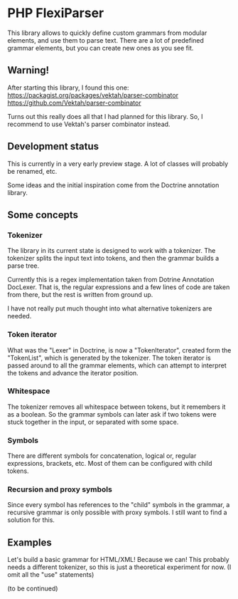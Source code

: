 # PHP FlexiParser

This library allows to quickly define custom grammars from modular elements, and use them to parse text.
There are a lot of predefined grammar elements, but you can create new ones as you see fit.


## Warning!

After starting this library, I found this one:  
https://packagist.org/packages/vektah/parser-combinator  
https://github.com/Vektah/parser-combinator

Turns out this really does all that I had planned for this library.
So, I recommend to use Vektah's parser combinator instead.


## Development status

This is currently in a very early preview stage. A lot of classes will probably be renamed, etc.

Some ideas and the initial inspiration come from the Doctrine annotation library.


## Some concepts

### Tokenizer
The library in its current state is designed to work with a tokenizer.
The tokenizer splits the input text into tokens, and then the grammar builds a parse tree.

Currently this is a regex implementation taken from Dotrine Annotation DocLexer. That is, the regular expressions and a few lines of code are taken from there, but the rest is written from ground up.

I have not really put much thought into what alternative tokenizers are needed.

### Token iterator
What was the "Lexer" in Doctrine, is now a "TokenIterator", created form the "TokenList", which is generated by the tokenizer. The token iterator is passed around to all the grammar elements, which can attempt to interpret the tokens and advance the iterator position.

### Whitespace
The tokenizer removes all whitespace between tokens, but it remembers it as a boolean. So the grammar symbols can later ask if two tokens were stuck together in the input, or separated with some space.

### Symbols
There are different symbols for concatenation, logical or, regular expressions, brackets, etc. Most of them can be configured with child tokens.

### Recursion and proxy symbols
Since every symbol has references to the "child" symbols in the grammar, a recursive grammar is only possible with proxy symbols. I still want to find a solution for this.


## Examples
Let's build a basic grammar for HTML/XML! Because we can!
This probably needs a different tokenizer, so this is just a theoretical experiment for now.
(I omit all the "use" statements)

(to be continued)
